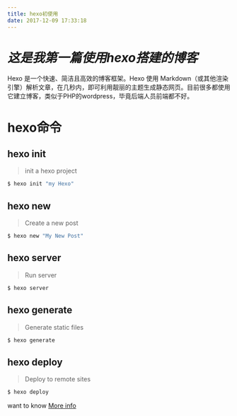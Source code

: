 ```yaml
---
title: hexo初使用
date: 2017-12-09 17:33:18
---
```

# _这是我第一篇使用hexo搭建的博客_
Hexo 是一个快速、简洁且高效的博客框架。Hexo 使用 Markdown（或其他渲染引擎）解析文章，在几秒内，即可利用靓丽的主题生成静态网页。目前很多都使用它建立博客，类似于PHP的wordpress，毕竟后端人员前端都不好。
# hexo命令
## hexo init
> init a hexo project
``` bash
$ hexo init "my Hexo"
```
## hexo new
> Create a new post
``` bash
$ hexo new "My New Post"
```
## hexo server
>  Run server
``` bash
$ hexo server
```
## hexo generate
> Generate static files
``` bash
$ hexo generate
```
## hexo deploy
> Deploy to remote sites
``` bash
$ hexo deploy
```
 want to know [More info](https://hexo.io/docs)